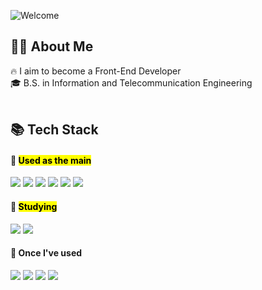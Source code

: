 ![Welcome](https://capsule-render.vercel.app/api?type=waving&height=200&text=Hello🙌&fontAlign=80&fontAlignY=40&color=E9BFBE)

## 👩‍💻 About Me
🔥 I aim to become a Front-End Developer<br>
🎓 B.S. in Information and Telecommunication Engineering 
<br><br>
## 📚 Tech Stack
#### 📌 <mark>Used as the main</mark>
<img src="https://img.shields.io/badge/Python-3776AB?style=flat-square&logo=Python&logoColor=white"/> <img src="https://img.shields.io/badge/JavaScript-F7DF1E?style=flat-square&logo=JavaScript&logoColor=white"/> <img src="https://img.shields.io/badge/html5-E34F26?style=flat-square&logo=html5logoColor=white"/>
 <img src="https://img.shields.io/badge/css3-1572B6?style=flat-square&logo=css3&logoColor=white"/> <img src="https://img.shields.io/badge/React-61DAFB?style=flat-square&logo=React&logoColor=white"/> <img src="https://img.shields.io/badge/django-092E20?style=flat-square&logo=django&logoColor=white"/>
#### 📌 <mark>Studying</mark>
<img src="https://img.shields.io/badge/typescript-3178C6?style=flat-square&logo=typescript&logoColor=white"/> <img src="https://img.shields.io/badge/next.js-000000?style=flat-square&logo=nextdotjs&logoColor=white"/> 
#### 📌 Once I've used
<img src="https://img.shields.io/badge/c-A8B9CC?style=flat-square&logo=c&logoColor=white"/> <img src="https://img.shields.io/badge/JAVA-83B81A?style=flat-square&logo=JAVA&logoColor=white"/> <img src="https://img.shields.io/badge/pytorch-EE4C2C?style=flat-square&logo=pytorch&logoColor=white"/> <img src="https://img.shields.io/badge/langchain-1C3C3C?style=flat-square&logo=langchain&logoColor=white"/> 
 <!--
**Gunayeon/Gunayeon** is a ✨ _special_ ✨ repository because its `README.md` (this file) appears on your GitHub profile.

Here are some ideas to get you started:

- 🔭 I’m currently working on ...
- 🌱 I’m currently learning ...
- 👯 I’m looking to collaborate on ...
- 🤔 I’m looking for help with ...
- 💬 Ask me about ...
- 📫 How to reach me: ...
- 😄 Pronouns: ...
- ⚡ Fun fact: ...
-->
